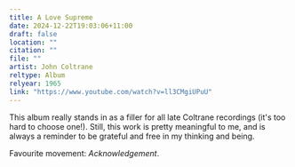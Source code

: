 ```yaml
---
title: A Love Supreme
date: 2024-12-22T19:03:06+11:00
draft: false
location: ""
citation: ""
file: ""
artist: John Coltrane
reltype: Album
relyear: 1965
link: "https://www.youtube.com/watch?v=ll3CMgiUPuU"
---
```


This album really stands in as a filler for all late Coltrane recordings (it's too hard to choose one!). Still, this work is pretty meaningful to me, and is always a reminder to be grateful and free in my thinking and being. 

Favourite movement: *Acknowledgement*.
